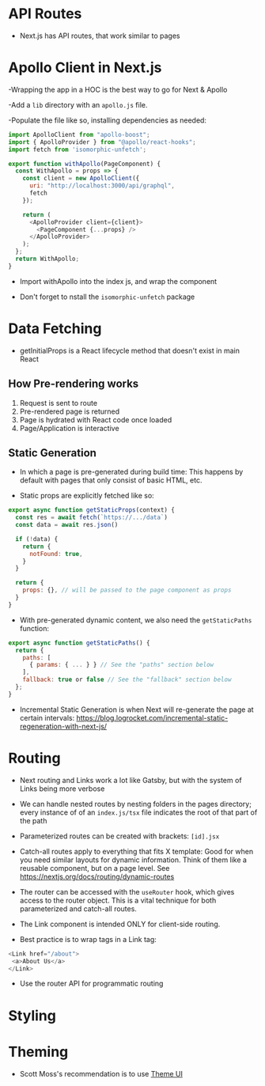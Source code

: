 # API Routes

- Next.js has API routes, that work similar to pages

# Apollo Client in Next.js

-Wrapping the app in a HOC is the best way to go for Next & Apollo

-Add a `lib` directory with an `apollo.js` file.

-Populate the file like so, installing dependencies as needed:

```javascript
import ApolloClient from "apollo-boost";
import { ApolloProvider } from "@apollo/react-hooks";
import fetch from 'isomorphic-unfetch';

export function withApollo(PageComponent) {
  const WithApollo = props => {
    const client = new ApolloClient({
      uri: "http://localhost:3000/api/graphql",
      fetch
    });

    return (
      <ApolloProvider client={client}>
        <PageComponent {...props} />
      </ApolloProvider>
    );
  };
  return WithApollo;
}
```

- Import withApollo into the index js, and wrap the component

- Don't forget to nstall the `isomorphic-unfetch` package

# Data Fetching

- getInitialProps is a React lifecycle method that doesn't exist in main React

## How Pre-rendering works

1) Request is sent to route
2) Pre-rendered page is returned
3) Page is hydrated with React code once loaded
4) Page/Application is interactive

## Static Generation

- In which a page is pre-generated during build time: This happens by default with pages that only consist of basic HTML, etc.

- Static props are explicitly fetched like so:

```javascript
export async function getStaticProps(context) {
  const res = await fetch(`https://.../data`)
  const data = await res.json()

  if (!data) {
    return {
      notFound: true,
    }
  }

  return {
    props: {}, // will be passed to the page component as props
  }
}
```

- With pre-generated dynamic content, we also need the `getStaticPaths` function:

```javascript
export async function getStaticPaths() {
  return {
    paths: [
      { params: { ... } } // See the "paths" section below
    ],
    fallback: true or false // See the "fallback" section below
  };
}
```

- Incremental Static Generation is when Next will re-generate the page at certain intervals: https://blog.logrocket.com/incremental-static-regeneration-with-next-js/



# Routing

- Next routing and Links work a lot like Gatsby, but with the system of Links being more verbose

- We can handle nested routes by nesting folders in the pages directory; every instance of of an `index.js/tsx`
file indicates the root of that part of the path

- Parameterized routes can be created with brackets: `[id].jsx`

- Catch-all routes apply to everything that fits X template: Good for when you need similar layouts for dynamic information. Think of them like a reusable component, but on a page level. See https://nextjs.org/docs/routing/dynamic-routes

- The router can be accessed with the `useRouter` hook, which gives access to the router object. This is a vital technique for both parameterized and catch-all routes.

- The Link component is intended ONLY for client-side routing.

- Best practice is to wrap <a> tags in a Link tag:
 ```javascript
<Link href="/about">
  <a>About Us</a>
</Link>
```

- Use the router API for programmatic routing

# Styling

# Theming

- Scott Moss's recommendation is to use [Theme UI](https://hendrixer.github.io/nextjs-course/themeui)



